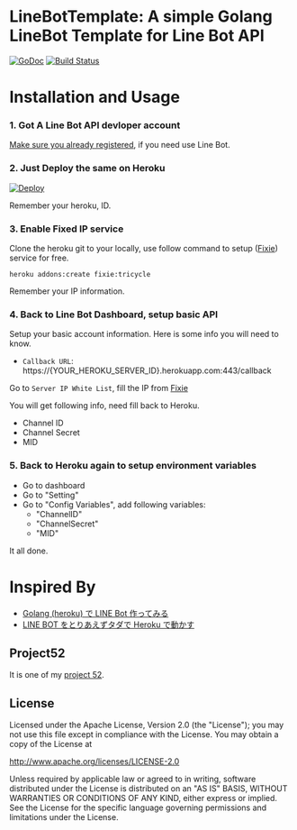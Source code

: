 LineBotTemplate: A simple Golang LineBot Template for Line Bot API
==============

 [![GoDoc](https://godoc.org/github.com/kkdai/LineBotTemplate.svg?status.svg)](https://godoc.org/github.com/kkdai/LineBotTemplate.svg)  [![Build Status](https://travis-ci.org/kkdai/LineBotTemplate.svg?branch=master)](https://travis-ci.org/kkdai/LineBotTemplate.svg)



Installation and Usage
=============

### 1. Got A Line Bot API devloper account

[Make sure you already registered](https://business.line.me/services/products/4/introduction), if you need use Line Bot.

### 2. Just Deploy the same on Heroku

[![Deploy](https://www.herokucdn.com/deploy/button.svg)](https://heroku.com/deploy)

Remember your heroku, ID.

### 3. Enable Fixed IP service

Clone the heroku git to your locally, use follow command to setup ([Fixie](https://elements.heroku.com/addons/fixie)) service for free.

`heroku addons:create fixie:tricycle`

Remember your IP information.

### 4. Back to Line Bot Dashboard, setup basic API

Setup your basic account information. Here is some info you will need to know.

- `Callback URL`: https://{YOUR_HEROKU_SERVER_ID}.herokuapp.com:443/callback

Go to `Server IP White List`, fill the IP from [Fixie](https://elements.heroku.com/addons/fixie)

You will get following info, need fill back to Heroku.

- Channel ID
- Channel Secret
- MID

### 5. Back to Heroku again to setup environment variables

- Go to dashboard
- Go to "Setting"
- Go to "Config Variables", add following variables:
	- "ChannelID"
	- "ChannelSecret"
	- "MID"

It all done.	


Inspired By
=============

- [Golang (heroku) で LINE Bot 作ってみる](http://qiita.com/dongri/items/ba150f04a98e96b160e7)
- [LINE BOT をとりあえずタダで Heroku で動かす](http://qiita.com/yuya_takeyama/items/0660a59d13e2cd0b2516)

Project52
---------------

It is one of my [project 52](https://github.com/kkdai/project52).


License
---------------

Licensed under the Apache License, Version 2.0 (the "License");
you may not use this file except in compliance with the License.
You may obtain a copy of the License at

http://www.apache.org/licenses/LICENSE-2.0

Unless required by applicable law or agreed to in writing, software
distributed under the License is distributed on an "AS IS" BASIS,
WITHOUT WARRANTIES OR CONDITIONS OF ANY KIND, either express or implied.
See the License for the specific language governing permissions and
limitations under the License.

